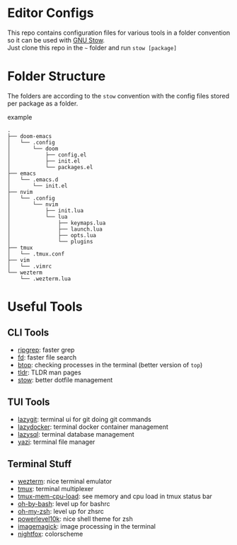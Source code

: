 # Editor Configs
This repo contains configuration files for various tools in a folder convention so it can be used with [GNU Stow](https://www.gnu.org/software/stow/).<br>
Just clone this repo in the `~` folder and run `stow [package]`

# Folder Structure
The folders are according to the `stow` convention with the config files stored per package as a folder.<br>

example
``` text
.
├── doom-emacs
│   └── .config
│       └── doom
│           ├── config.el
│           ├── init.el
│           └── packages.el
├── emacs
│   └── .emacs.d
│       └── init.el
├── nvim
│   └── .config
│       └── nvim
│           ├── init.lua
│           └── lua
│               ├── keymaps.lua
│               ├── launch.lua
│               ├── opts.lua
│               └── plugins
├── tmux
│   └── .tmux.conf
├── vim
│   └── .vimrc
└── wezterm
    └── .wezterm.lua
```

# Useful Tools

## CLI Tools

- [ripgrep](https://github.com/BurntSushi/ripgrep): faster grep
- [fd](https://github.com/sharkdp/fd): faster file search
- [btop](https://github.com/aristocratos/btop): checking processes in the terminal (better version of `top`)
- [tldr](https://tldr.sh/): TLDR man pages
- [stow](https://www.gnu.org/software/stow/): better dotfile management

## TUI Tools
- [lazygit](https://github.com/jesseduffield/lazygit): terminal ui for git doing git commands
- [lazydocker](https://github.com/jesseduffield/lazydocker): terminal docker container management
- [lazysql](https://github.com/jorgerojas26/lazysql): terminal database management
- [yazi](https://github.com/sxyazi/yazi): terminal file manager

## Terminal Stuff
- [wezterm](https://wezterm.org/): nice terminal emulator
- [tmux](https://github.com/tmux/tmux/wiki): terminal multiplexer
- [tmux-mem-cpu-load](https://github.com/thewtex/tmux-mem-cpu-load): see memory and cpu load in tmux status bar
- [oh-by-bash](https://github.com/ohmybash/oh-my-bash): level up for bashrc
- [oh-my-zsh](https://github.com/ohmyzsh/ohmyzsh): level up for zhsrc
- [powerlevel10k](https://github.com/romkatv/powerlevel10k): nice shell theme for zsh
- [imagemagick](https://imagemagick.org/script/download.php): image processing in the terminal
- [nightfox](https://github.com/EdenEast/nightfox.nvim): colorscheme
